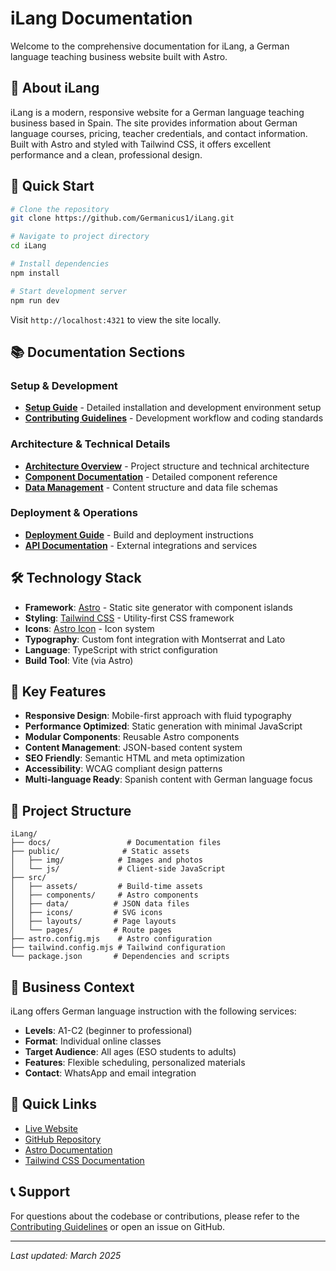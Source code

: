 # iLang Documentation

Welcome to the comprehensive documentation for iLang, a German language teaching business website built with Astro.

## 📖 About iLang

iLang is a modern, responsive website for a German language teaching business based in Spain. The site provides information about German language courses, pricing, teacher credentials, and contact information. Built with Astro and styled with Tailwind CSS, it offers excellent performance and a clean, professional design.

## 🚀 Quick Start

```bash
# Clone the repository
git clone https://github.com/Germanicus1/iLang.git

# Navigate to project directory
cd iLang

# Install dependencies
npm install

# Start development server
npm run dev
```

Visit `http://localhost:4321` to view the site locally.

## 📚 Documentation Sections

### Setup & Development

- **[Setup Guide](SETUP.md)** - Detailed installation and development environment setup
- **[Contributing Guidelines](CONTRIBUTING.md)** - Development workflow and coding standards

### Architecture & Technical Details

- **[Architecture Overview](ARCHITECTURE.md)** - Project structure and technical architecture
- **[Component Documentation](COMPONENTS.md)** - Detailed component reference
- **[Data Management](DATA.md)** - Content structure and data file schemas

### Deployment & Operations

- **[Deployment Guide](DEPLOYMENT.md)** - Build and deployment instructions
- **[API Documentation](API.md)** - External integrations and services

## 🛠️ Technology Stack

- **Framework**: [Astro](https://astro.build/) - Static site generator with component islands
- **Styling**: [Tailwind CSS](https://tailwindcss.com/) - Utility-first CSS framework
- **Icons**: [Astro Icon](https://www.npmjs.com/package/astro-icon) - Icon system
- **Typography**: Custom font integration with Montserrat and Lato
- **Language**: TypeScript with strict configuration
- **Build Tool**: Vite (via Astro)

## 🌟 Key Features

- **Responsive Design**: Mobile-first approach with fluid typography
- **Performance Optimized**: Static generation with minimal JavaScript
- **Modular Components**: Reusable Astro components
- **Content Management**: JSON-based content system
- **SEO Friendly**: Semantic HTML and meta optimization
- **Accessibility**: WCAG compliant design patterns
- **Multi-language Ready**: Spanish content with German language focus

## 📁 Project Structure

```
iLang/
├── docs/                 # Documentation files
├── public/              # Static assets
│   ├── img/            # Images and photos
│   └── js/             # Client-side JavaScript
├── src/
│   ├── assets/         # Build-time assets
│   ├── components/     # Astro components
│   ├── data/          # JSON data files
│   ├── icons/         # SVG icons
│   ├── layouts/       # Page layouts
│   └── pages/         # Route pages
├── astro.config.mjs    # Astro configuration
├── tailwind.config.mjs # Tailwind configuration
└── package.json       # Dependencies and scripts
```

## 🎯 Business Context

iLang offers German language instruction with the following services:

- **Levels**: A1-C2 (beginner to professional)
- **Format**: Individual online classes
- **Target Audience**: All ages (ESO students to adults)
- **Features**: Flexible scheduling, personalized materials
- **Contact**: WhatsApp and email integration

## 🔗 Quick Links

- [Live Website](https://ilang.kerschbaumer.es)
- [GitHub Repository](https://github.com/Germanicus1/iLang.git)
- [Astro Documentation](https://docs.astro.build/)
- [Tailwind CSS Documentation](https://tailwindcss.com/docs)

## 📞 Support

For questions about the codebase or contributions, please refer to the [Contributing Guidelines](CONTRIBUTING.md) or open an issue on GitHub.

---

_Last updated: March 2025_
